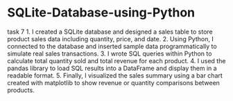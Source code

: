 # SQLite-Database-using-Python
task 7
	1.	I created a SQLite database and designed a sales table to store product sales data including quantity, price, and date.
	2.	Using Python, I connected to the database and inserted sample data programmatically to simulate real sales transactions.
	3.	I wrote SQL queries within Python to calculate total quantity sold and total revenue for each product.
	4.	I used the pandas library to load SQL results into a DataFrame and display them in a readable format.
	5.	Finally, I visualized the sales summary using a bar chart created with matplotlib to show revenue or quantity comparisons between products.

